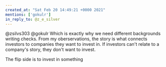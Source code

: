 ```yaml
---
created_at: "Sat Feb 20 14:49:21 +0000 2021"
mentions: ['gokulr']
in_reply_to: @z_e_silver
---
```


@zsilvs303 @gokulr Which is exactly why we need different backgrounds writing checks. From my oberservations, the story is what connects investors to companies they want to invest in. If investors can't relate to a company's story, they don't want to invest.

The flip side is to invest in something